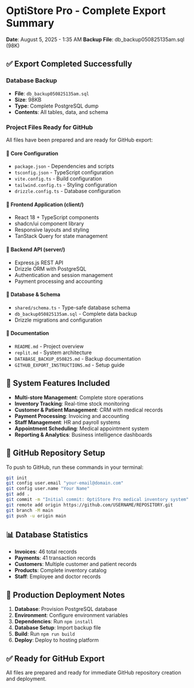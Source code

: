 # OptiStore Pro - Complete Export Summary
**Date**: August 5, 2025 - 1:35 AM
**Backup File**: db_backup050825135am.sql (98K)

## ✅ Export Completed Successfully

### Database Backup
- **File**: `db_backup050825135am.sql`
- **Size**: 98KB
- **Type**: Complete PostgreSQL dump
- **Contents**: All tables, data, and schema

### Project Files Ready for GitHub
All files have been prepared and are ready for GitHub export:

#### 📁 Core Configuration
- `package.json` - Dependencies and scripts
- `tsconfig.json` - TypeScript configuration  
- `vite.config.ts` - Build configuration
- `tailwind.config.ts` - Styling configuration
- `drizzle.config.ts` - Database configuration

#### 📁 Frontend Application (client/)
- React 18 + TypeScript components
- shadcn/ui component library
- Responsive layouts and styling
- TanStack Query for state management

#### 📁 Backend API (server/)
- Express.js REST API
- Drizzle ORM with PostgreSQL
- Authentication and session management
- Payment processing and accounting

#### 📁 Database & Schema
- `shared/schema.ts` - Type-safe database schema
- `db_backup050825135am.sql` - Complete data backup
- Drizzle migrations and configuration

#### 📁 Documentation
- `README.md` - Project overview
- `replit.md` - System architecture
- `DATABASE_BACKUP_050825.md` - Backup documentation
- `GITHUB_EXPORT_INSTRUCTIONS.md` - Setup guide

## 🎯 System Features Included
- **Multi-store Management**: Complete store operations
- **Inventory Tracking**: Real-time stock monitoring  
- **Customer & Patient Management**: CRM with medical records
- **Payment Processing**: Invoicing and accounting
- **Staff Management**: HR and payroll systems
- **Appointment Scheduling**: Medical appointment system
- **Reporting & Analytics**: Business intelligence dashboards

## 🚀 GitHub Repository Setup
To push to GitHub, run these commands in your terminal:

```bash
git init
git config user.email "your-email@domain.com"
git config user.name "Your Name"  
git add .
git commit -m "Initial commit: OptiStore Pro medical inventory system"
git remote add origin https://github.com/USERNAME/REPOSITORY.git
git branch -M main
git push -u origin main
```

## 📊 Database Statistics
- **Invoices**: 46 total records
- **Payments**: 41 transaction records  
- **Customers**: Multiple customer and patient records
- **Products**: Complete inventory catalog
- **Staff**: Employee and doctor records

## 🔧 Production Deployment Notes
1. **Database**: Provision PostgreSQL database
2. **Environment**: Configure environment variables
3. **Dependencies**: Run `npm install`
4. **Database Setup**: Import backup file
5. **Build**: Run `npm run build`
6. **Deploy**: Deploy to hosting platform

## ✅ Ready for GitHub Export
All files are prepared and ready for immediate GitHub repository creation and deployment.